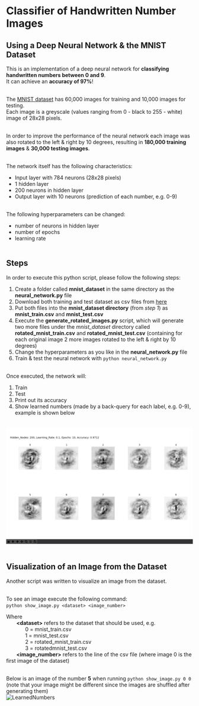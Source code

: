 # Classifier of Handwritten Number Images
## Using a Deep Neural Network & the MNIST Dataset

This is an implementation of a deep neural network for <b>classifying handwritten numbers between 0 and 9</b>.<br>
It can achieve an <b>accuracy of 97%</b>!<br><br>

The [MNIST dataset](http://yann.lecun.com/exdb/mnist/) has 60,000 images for training and 10,000 images for testing.<br>
Each image is a greyscale (values ranging from 0 - black to 255 - white) image of 28x28 pixels.
<br><br>

In order to improve the performance of the neural network each image was also rotated to the left & right by 10 degrees, resulting in <b>180,000 training images</b> & <b>30,000 testing images</b>.<br><br>

The network itself has the following characteristics:<br>
- Input layer with 784 neurons (28x28 pixels)
- 1 hidden layer
- 200 neurons in hidden layer
- Output layer with 10 neurons (prediction of each number, e.g. 0-9)
<br><br>

The following hyperparameters can be changed:<br>
- number of neurons in hidden layer
- number of epochs
- learning rate
<br><br>

## Steps
In order to execute this python script, please follow the following steps:
<br>
1. Create a folder called <b>mnist_dataset</b> in the same directory as the <b>neural_network.py</b> file
2. Download both training and test dataset as csv files from [here](https://pjreddie.com/projects/mnist-in-csv/)
3. Put both files into the <b>mnist_dataset directory</b> (from <i>step 1</i>) as <b>mnist_train.csv</b> and <b>mnist_test.csv</b>
4. Execute the <b>generate_rotated_images.py</b> script, which will generate two more files under the <i>mnist_dataset</i> directory called <b>rotated_mnist_train.csv</b> and <b>rotated_mnist_test.csv</b> (containing for each original image 2 more images rotated to the left & right by 10 degrees)
5. Change the hyperparameters as you like in the <b>neural_network.py</b> file
6. Train & test the neural network with `python neural_network.py`
<br><br>

Once executed, the network will:
<br>
1. Train 
2. Test 
3. Print out its accuracy
4. Show learned numbers (made by a back-query for each label, e.g. 0-9), example is shown below
<br><br>

![LearnedNumbers](https://github.com/electrifypowr/mnist_neural_network/blob/master/learned_numbers.png)
<br><br>

## Visualization of an Image from the Dataset
Another script was written to visualize an image from the dataset.
<br><br>

To see an image execute the following command:<br>
```python show_image.py <dataset> <image_number>```
<br>

Where <br>
&nbsp;&nbsp;&nbsp;&nbsp;&nbsp;&nbsp; <b>&lt;dataset&gt;</b> refers to the dataset that should be used, e.g. 
<br>
&nbsp;&nbsp;&nbsp;&nbsp;&nbsp;&nbsp;&nbsp;&nbsp;&nbsp;&nbsp;&nbsp;&nbsp; 0 = mnist_train.csv
<br>
&nbsp;&nbsp;&nbsp;&nbsp;&nbsp;&nbsp;&nbsp;&nbsp;&nbsp;&nbsp;&nbsp;&nbsp; 1 = mnist_test.csv
<br>
&nbsp;&nbsp;&nbsp;&nbsp;&nbsp;&nbsp;&nbsp;&nbsp;&nbsp;&nbsp;&nbsp;&nbsp; 2 = rotated_mnist_train.csv
<br>
&nbsp;&nbsp;&nbsp;&nbsp;&nbsp;&nbsp;&nbsp;&nbsp;&nbsp;&nbsp;&nbsp;&nbsp; 3 = rotatedmnist_test.csv
<br>
&nbsp;&nbsp;&nbsp;&nbsp;&nbsp;&nbsp; <b>&lt;image_number&gt;</b> refers to the line of the csv file (where image 0 is the first image of the dataset)
<br><br>

Below is an image of the number <b>5</b> when running `python show_image.py 0 0` (note that your image might be different since the images are shuffled after generating them)<br>
![LearnedNumbers](https://github.com/electrifypowr/mnist_neural_network/blob/master/image_of_5.png)










